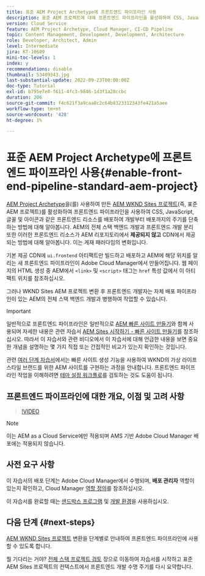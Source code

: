 ```yaml
---
title: 표준 AEM Project Archetype에 프론트엔드 파이프라인 사용
description: 표준 AEM 프로젝트에 대해 프론트엔드 파이프라인을 활성화하여 CSS, JavaScript, 글꼴, 아이콘 등의 정적 리소스를 보다 신속하게 배포하는 방법에 대해 알아봅니다. 또한 AEM의 전체 스택 백엔드 개발과 프론트엔드 개발 분리
version: Cloud Service
feature: AEM Project Archetype, Cloud Manager, CI-CD Pipeline
topic: Content Management, Development, Development, Architecture
role: Developer, Architect, Admin
level: Intermediate
jira: KT-10689
mini-toc-levels: 1
index: y
recommendations: disable
thumbnail: 53409343.jpg
last-substantial-update: 2022-09-23T00:00:00Z
doc-type: Tutorial
exl-id: b795e7e8-f611-4fc3-9846-1d3f1a28ccbc
duration: 206
source-git-commit: f4c621f3a9caa8c2c64b8323312343fe421a5aee
workflow-type: tm+mt
source-wordcount: '428'
ht-degree: 1%

---
```


# 표준 AEM Project Archetype에 프론트엔드 파이프라인 사용{#enable-front-end-pipeline-standard-aem-project}

[AEM Project Archetype](https://github.com/adobe/aem-project-archetype)을(를) 사용하여 만든 [AEM WKND Sites 프로젝트](https://github.com/adobe/aem-guides-wknd)(즉, 표준 AEM 프로젝트)를 활성화하여 프론트엔드 파이프라인을 사용하여 CSS, JavaScript, 글꼴 및 아이콘과 같은 프론트엔드 리소스를 배포하여 개발부터 배포까지의 주기를 단축하는 방법에 대해 알아봅니다. AEM의 전체 스택 백엔드 개발과 프론트엔드 개발 분리 또한 이러한 프론트엔드 리소스가 AEM 리포지토리에서 __제공되지 않고__ CDN에서 제공되는 방법에 대해 알아봅니다. 이는 게재 패러다임의 변화입니다.


기본 제공 CDN에 `ui.frontend` 아티팩트만 빌드하고 배포하고 AEM에 해당 위치를 알리는 새 프론트엔드 파이프라인이 Adobe Cloud Manager에서 만들어집니다. 웹 페이지의 HTML 생성 중 AEM에서 `<link>` 및 `<script>` 태그는 `href` 특성 값에서 이 아티팩트 위치를 참조하십시오.

그러나 WKND Sites AEM 프로젝트 변환 후 프론트엔드 개발자는 자체 배포 파이프라인이 있는 AEM의 전체 스택 백엔드 개발과 병행하여 작업할 수 있습니다.

>[!IMPORTANT]
>
>일반적으로 프론트엔드 파이프라인은 일반적으로 [AEM 빠른 사이트 만들기](https://experienceleague.adobe.com/docs/experience-manager-cloud-service/content/sites/administering/site-creation/quick-site/overview.html?lang=en)와 함께 사용되며 자세한 내용은 관련 자습서 [AEM Sites 시작하기 - 빠른 사이트 만들기](https://experienceleague.adobe.com/docs/experience-manager-learn/getting-started-wknd-tutorial-develop/site-template/overview.html)를 참조하십시오. 따라서 이 자습서와 관련 비디오에서 이 자습서에 대해 언급한 내용을 보면 중요한 개념을 설명하는 몇 가지 직접 또는 간접적인 비교가 있는지 확인하는 것입니다.


관련 [여러 단계 자습서](https://experienceleague.adobe.com/docs/experience-manager-learn/getting-started-wknd-tutorial-develop/site-template/overview.html)에서는 빠른 사이트 생성 기능을 사용하여 WKND의 가상 라이프스타일 브랜드를 위한 AEM 사이트를 구현하는 과정을 안내합니다. 프론트엔드 파이프라인 작업을 이해하려면 [테마 설정 워크플로](https://experienceleague.adobe.com/docs/experience-manager-learn/getting-started-wknd-tutorial-develop/site-template/theming.html)를 검토하는 것도 도움이 됩니다.

## 프론트엔드 파이프라인에 대한 개요, 이점 및 고려 사항

>[!VIDEO](https://video.tv.adobe.com/v/3409343?quality=12&learn=on)


>[!NOTE]
>
>이는 AEM as a Cloud Service에만 적용되며 AMS 기반 Adobe Cloud Manager 배포에는 적용되지 않습니다.

## 사전 요구 사항

이 자습서의 배포 단계는 Adobe Cloud Manager에서 수행되며, __배포 관리자__ 역할이 있는지 확인하고, Cloud Manager [역할 정의](https://experienceleague.adobe.com/docs/experience-manager-cloud-manager/content/requirements/users-and-roles.html?lang=en#role-definitions)를 참조하십시오.

이 자습서를 완료할 때는 [샌드박스 프로그램](https://experienceleague.adobe.com/docs/experience-manager-cloud-service/content/implementing/using-cloud-manager/programs/introduction-sandbox-programs.html) 및 [개발 환경](https://experienceleague.adobe.com/docs/experience-manager-cloud-service/content/implementing/using-cloud-manager/manage-environments.html)을 사용하십시오.

## 다음 단계 {#next-steps}

[AEM WKND Sites 프로젝트](https://github.com/adobe/aem-guides-wknd) 변환을 단계별로 안내하여 프론트엔드 파이프라인에 사용할 수 있도록 합니다.

뭘 기다리는 거야? [전체 스택 프로젝트 검토](review-uifrontend-module.md) 장으로 이동하여 자습서를 시작하고 표준 AEM Sites 프로젝트의 컨텍스트에서 프론트엔드 개발 수명 주기를 다시 요약합니다.
